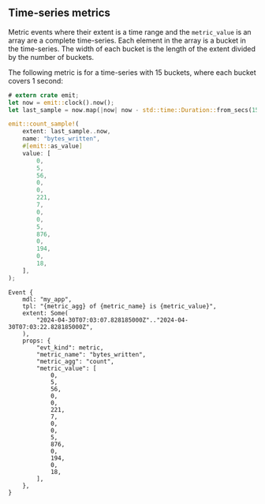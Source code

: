 ## Time-series metrics

Metric events where their extent is a time range and the `metric_value` is an array are a complete time-series. Each element in the array is a bucket in the time-series. The width of each bucket is the length of the extent divided by the number of buckets.

The following metric is for a time-series with 15 buckets, where each bucket covers 1 second:

```rust
# extern crate emit;
let now = emit::clock().now();
let last_sample = now.map(|now| now - std::time::Duration::from_secs(15));

emit::count_sample!(
    extent: last_sample..now,
    name: "bytes_written",
    #[emit::as_value]
    value: [
        0,
        5,
        56,
        0,
        0,
        221,
        7,
        0,
        0,
        5,
        876,
        0,
        194,
        0,
        18,
    ],
);
```

```text
Event {
    mdl: "my_app",
    tpl: "{metric_agg} of {metric_name} is {metric_value}",
    extent: Some(
        "2024-04-30T07:03:07.828185000Z".."2024-04-30T07:03:22.828185000Z",
    ),
    props: {
        "evt_kind": metric,
        "metric_name": "bytes_written",
        "metric_agg": "count",
        "metric_value": [
            0,
            5,
            56,
            0,
            0,
            221,
            7,
            0,
            0,
            5,
            876,
            0,
            194,
            0,
            18,
        ],
    },
}
```

